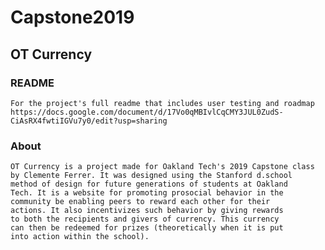 # Capstone2019
## OT Currency

### README
    For the project's full readme that includes user testing and roadmap
    https://docs.google.com/document/d/17Vo0qMBIvlCqCMY3JUL0ZudS-CiAsRX4fwtiIGVu7y0/edit?usp=sharing

### About
    OT Currency is a project made for Oakland Tech's 2019 Capstone class
    by Clemente Ferrer. It was designed using the Stanford d.school
    method of design for future generations of students at Oakland
    Tech. It is a website for promoting prosocial behavior in the
    community be enabling peers to reward each other for their
    actions. It also incentivizes such behavior by giving rewards
    to both the recipients and givers of currency. This currency
    can then be redeemed for prizes (theoretically when it is put
    into action within the school).
